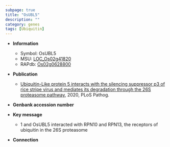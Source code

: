 ```yaml
---
subpage: true
title: "OsUBL5"
description: ""
category: genes
tags: [Ubiquitin]
---
```


* **Information**  
    + Symbol: OsUBL5  
    + MSU: [LOC_Os02g41820](http://rice.plantbiology.msu.edu/cgi-bin/ORF_infopage.cgi?orf=LOC_Os02g41820)  
    + RAPdb: [Os02g0628800](http://rapdb.dna.affrc.go.jp/viewer/gbrowse_details/irgsp1?name=Os02g0628800)  

* **Publication**  
    + [Ubiquitin-Like protein 5 interacts with the silencing suppressor p3 of rice stripe virus and mediates its degradation through the 26S proteasome pathway](http://www.ncbi.nlm.nih.gov/pubmed?term=Ubiquitin-Like+protein+5+interacts+with+the+silencing+suppressor+p3+of+rice+stripe+virus+and+mediates+its+degradation+through+the+26S+proteasome+pathway%5BTitle%5D), 2020, PLoS Pathog.

* **Genbank accession number**  

* **Key message**  
    + 1 and OsUBL5 interacted with RPN10 and RPN13, the receptors of ubiquitin in the 26S proteasome

* **Connection**  



